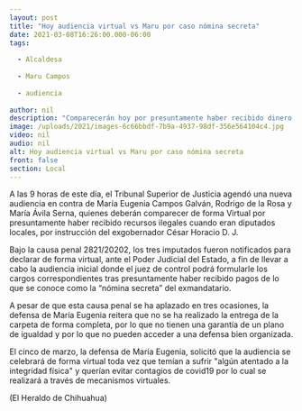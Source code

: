 ```yaml
---
layout: post
title: "Hoy audiencia virtual vs Maru por caso nómina secreta"
date: 2021-03-08T16:26:00.000-06:00
tags:
  
  - Alcaldesa
  
  - Maru Campos
  
  - audiencia
  
author: nil
description: "Comparecerán hoy por presuntamente haber recibido dinero del exgobernador César D."
image: /uploads/2021/images-6c66bbdf-7b9a-4937-98df-356e564104c4.jpg
video: nil
audio: nil
alt: Hoy audiencia virtual vs Maru por caso nómina secreta
front: false
section: Local
---
```


A las 9 horas de este día, el Tribunal Superior de Justicia agendó una nueva audiencia en contra de María Eugenia Campos Galván, Rodrigo de la Rosa y María Ávila Serna, quienes deberán comparecer de forma Virtual por presuntamente haber recibido recursos ilegales cuando eran diputados locales, por instrucción del exgobernador César Horacio D. J.

Bajo la causa penal 2821/20202, los tres imputados fueron notificados para declarar de forma virtual, ante el Poder Judicial del Estado, a fin de llevar a cabo la audiencia inicial donde el juez de control podrá formularle los cargos correspondientes tras presuntamente haber recibido pagos de lo que se conoce como la “nómina secreta” del exmandatario.

A pesar de que esta causa penal se ha aplazado en tres ocasiones, la defensa de María Eugenia reitera que no se ha realizado la entrega de la carpeta de forma completa, por lo que no tienen una garantía de un plano de igualdad y por lo que no pueden acceder a una defensa bien organizada.

El cinco de marzo, la defensa de María Eugenia, solicitó que la audiencia se celebrará de forma virtual toda vez que temían a sufrir "algún atentado a la integridad física" y querían evitar contagios de covid19 por lo cual se realizará a través de mecanismos virtuales.

(El Heraldo de Chihuahua)